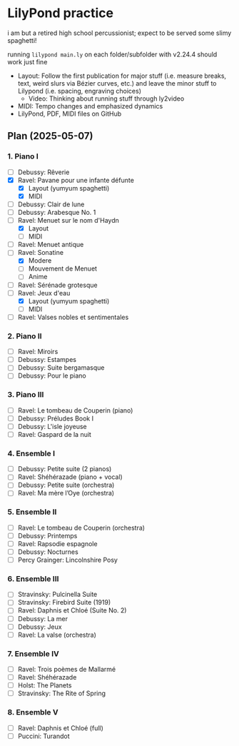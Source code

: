 # LilyPond practice

i am but a retired high school percussionist; expect to be served some slimy spaghetti!

running `lilypond main.ly` on each folder/subfolder with v2.24.4 should work just fine

- Layout: Follow the first publication for major stuff (i.e. measure breaks, text, weird slurs via Bézier curves, etc.) and leave the minor stuff to Lilypond (i.e. spacing, engraving choices)
	- Video: Thinking about running stuff through ly2video
- MIDI: Tempo changes and emphasized dynamics
- LilyPond, PDF, MIDI files on GitHub

## Plan (2025-05-07)

### 1. Piano I

- [ ] Debussy: Rêverie
- [x] Ravel: Pavane pour une infante défunte
	- [x] Layout (yumyum spaghetti)
	- [x] MIDI
- [ ] Debussy: Clair de lune
- [ ] Debussy: Arabesque No. 1	
- [ ] Ravel: Menuet sur le nom d'Haydn
	- [x] Layout
	- [ ] MIDI
- [ ] Ravel: Menuet antique
- [ ] Ravel: Sonatine
	- [x] Modere
	- [ ] Mouvement de Menuet
	- [ ] Anime
- [ ] Ravel: Sérénade grotesque
- [ ] Ravel: Jeux d'eau
	- [x] Layout (yumyum spaghetti)
	- [ ] MIDI
- [ ] Ravel: Valses nobles et sentimentales

### 2. Piano II

- [ ] Ravel: Miroirs
- [ ] Debussy: Estampes
- [ ] Debussy: Suite bergamasque
- [ ] Debussy: Pour le piano

### 3. Piano III

- [ ] Ravel: Le tombeau de Couperin (piano)
- [ ] Debussy: Préludes Book I
- [ ] Debussy: L'isle joyeuse
- [ ] Ravel: Gaspard de la nuit

### 4. Ensemble I

- [ ] Debussy: Petite suite (2 pianos)
- [ ] Ravel: Shéhérazade (piano + vocal)
- [ ] Debussy: Petite suite (orchestra)
- [ ] Ravel: Ma mère l’Oye (orchestra)

### 5. Ensemble II

- [ ] Ravel: Le tombeau de Couperin (orchestra)
- [ ] Debussy: Printemps
- [ ] Ravel: Rapsodie espagnole
- [ ] Debussy: Nocturnes
- [ ] Percy Grainger: Lincolnshire Posy

### 6. Ensemble III

- [ ] Stravinsky: Pulcinella Suite
- [ ] Stravinsky: Firebird Suite (1919)
- [ ] Ravel: Daphnis et Chloé (Suite No. 2)
- [ ] Debussy: La mer
- [ ] Debussy: Jeux
- [ ] Ravel: La valse (orchestra)

### 7. Ensemble IV

- [ ] Ravel: Trois poèmes de Mallarmé
- [ ] Ravel: Shéhérazade
- [ ] Holst: The Planets
- [ ] Stravinsky: The Rite of Spring

### 8. Ensemble V

- [ ] Ravel: Daphnis et Chloé (full)
- [ ] Puccini: Turandot
